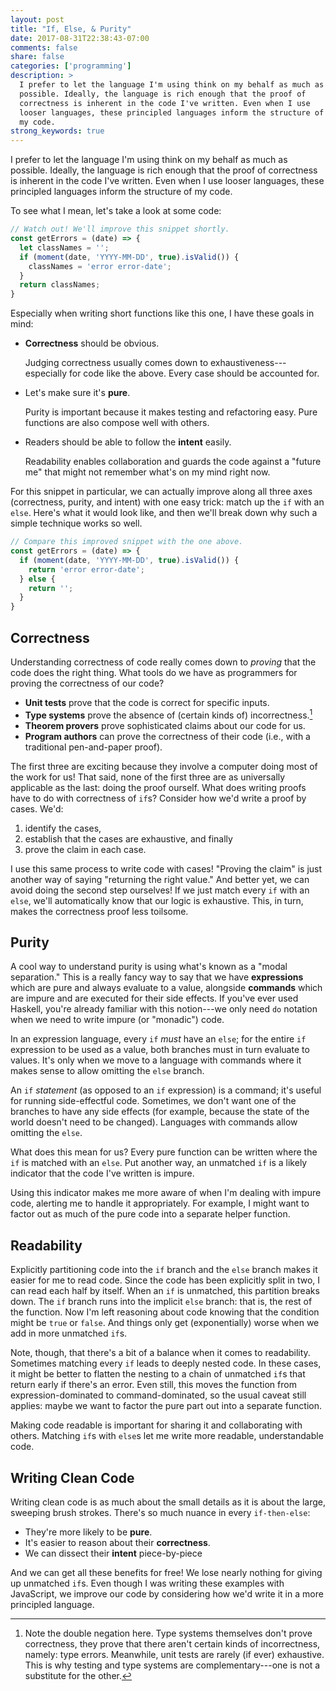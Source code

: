 ```yaml
---
layout: post
title: "If, Else, & Purity"
date: 2017-08-31T22:38:43-07:00
comments: false
share: false
categories: ['programming']
description: >
  I prefer to let the language I'm using think on my behalf as much as
  possible. Ideally, the language is rich enough that the proof of
  correctness is inherent in the code I've written. Even when I use
  looser languages, these principled languages inform the structure of
  my code.
strong_keywords: true
---
```


I prefer to let the language I'm using think on my behalf as much as
possible. Ideally, the language is rich enough that the proof of
correctness is inherent in the code I've written. Even when I use
looser languages, these principled languages inform the structure of my
code.

<!-- more -->

To see what I mean, let's take a look at some code:

```javascript
// Watch out! We'll improve this snippet shortly.
const getErrors = (date) => {
  let classNames = '';
  if (moment(date, 'YYYY-MM-DD', true).isValid()) {
    classNames = 'error error-date';
  }
  return classNames;
}
```

Especially when writing short functions like this one, I have these
goals in mind:

- **Correctness** should be obvious.

  Judging correctness usually comes down to exhaustiveness---especially
  for code like the above. Every case should be accounted for.

- Let's make sure it's **pure**.

  Purity is important because it makes testing and refactoring easy.
  Pure functions are also compose well with others.

- Readers should be able to follow the **intent** easily.

  Readability enables collaboration and guards the code against a
  "future me" that might not remember what's on my mind right now.

For this snippet in particular, we can actually improve along all three
axes (correctness, purity, and intent) with one easy trick:
match up the `if` with an `else`. Here's what it would look like, and
then we'll break down why such a simple technique works so well.

```javascript
// Compare this improved snippet with the one above.
const getErrors = (date) => {
  if (moment(date, 'YYYY-MM-DD', true).isValid()) {
    return 'error error-date';
  } else {
    return '';
  }
}
```


## Correctness

Understanding correctness of code really comes down to *proving* that
the code does the right thing. What tools do we have as programmers for
proving the correctness of our code?

- **Unit tests** prove that the code is correct for specific inputs.
- **Type systems** prove the absence of (certain kinds of)
  incorrectness.[^type-systems]
- **Theorem provers** prove sophisticated claims about our code for
  us.
- **Program authors** can prove the correctness of their code (i.e., with a
  traditional pen-and-paper proof).

[^type-systems]: Note the double negation here. Type systems themselves don't prove correctness, they prove that there aren't certain kinds of incorrectness, namely: type errors. Meanwhile, unit tests are rarely (if ever) exhaustive. This is why testing and type systems are complementary---one is not a substitute for the other.

The first three are exciting because they involve a computer doing most
of the work for us! That said, none of the first three are as universally
applicable as the last: doing the proof ourself. What does writing
proofs have to do with correctness of `if`s? Consider how we'd write a
proof by cases. We'd:

1. identify the cases,
1. establish that the cases are exhaustive, and finally
1. prove the claim in each case.

I use this same process to write code with cases! "Proving
the claim" is just another way of saying "returning the right value."
And better yet, we can avoid doing the second step ourselves! If we just
match every `if` with an `else`, we'll automatically know that our logic
is exhaustive. This, in turn, makes the correctness proof less toilsome.


## Purity

A cool way to understand purity is using what's known as a "modal
separation." This is a really fancy way to say that we have
**expressions** which are pure and always evaluate to a value, alongside
**commands** which are impure and are executed for their side effects.
If you've ever used Haskell, you're already familiar with this
notion---we only need `do` notation when we need to write impure (or
"monadic") code.

In an expression language, every `if` *must* have an `else`; for the
entire `if` expression to be used as a value, both branches must in turn
evaluate to values. It's only when we move to a language with commands
where it makes sense to allow omitting the `else` branch.

An `if` *statement* (as opposed to an `if` expression) is a command;
it's useful for running side-effectful code. Sometimes, we don't want
one of the branches to have any side effects (for example, because the
state of the world doesn't need to be changed). Languages with commands
allow omitting the `else`.

What does this mean for us? Every pure function can be written where the
`if` is matched with an `else`. Put another way, an unmatched `if` is a
likely indicator that the code I've written is impure.

Using this indicator makes me more aware of when I'm dealing with impure
code, alerting me to handle it appropriately. For example, I might want
to factor out as much of the pure code into a separate helper function.


## Readability

Explicitly partitioning code into the `if` branch and the `else` branch
makes it easier for me to read code. Since the code has been explicitly
split in two, I can read each half by itself. When an `if` is unmatched,
this partition breaks down. The `if` branch runs into the implicit
`else` branch: that is, the rest of the function. Now I'm left reasoning
about code knowing that the condition might be `true` or `false`. And things
only get (exponentially) worse when we add in more unmatched `if`s.

Note, though, that there's a bit of a balance when it comes to
readability. Sometimes matching every `if` leads to deeply nested code.
In these cases, it might be better to flatten the nesting to a chain of
unmatched `if`s that return early if there's an error. Even still, this
moves the function from expression-dominated to command-dominated, so
the usual caveat still applies: maybe we want to factor the pure part
out into a separate function.

Making code readable is important for sharing it and collaborating with
others. Matching `if`s with `else`s let me write more readable,
understandable code.


## Writing Clean Code

Writing clean code is as much about the small details as it is about the
large, sweeping brush strokes. There's so much nuance in every
`if-then-else`:

- They're more likely to be **pure**.
- It's easier to reason about their **correctness**.
- We can dissect their **intent** piece-by-piece

And we can get all these benefits for free! We lose nearly nothing for
giving up unmatched `if`s. Even though I was writing these examples with
JavaScript, we improve our code by considering how we'd write it in a
more principled language.

<!-- vim:tw=72
-->
